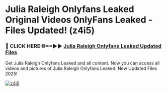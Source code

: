 # Julia Raleigh Onlyfans Leaked Original Videos 0nlyFans Leaked - Files Updated! (z4i5)

<h3>🔴 CLICK HERE 🌐==►► <a href="https://hideuri.com/03YgE1" rel="nofollow">Julia Raleigh Onlyfans Leaked Updated Files</a></h3>

Get Julia Raleigh Onlyfans Leaked and all content. Now you can access all videos and pictures of Julia Raleigh Onlyfans Leaked. New Updated Files 2025!

[![z4i5](https://i.imgur.com/NaUBvic.gif)](https://hideuri.com/03YgE1)

